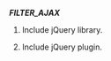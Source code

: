 ___FILTER_AJAX___

1) Include jQuery library.
   <script src="http://ajax.googleapis.com/ajax/libs/jquery/1.12.4/jquery.min.js"></script>
   
2) Include jQuery plugin.
   <script src="http://ajax.googleapis.com/ajax/libs/jquery/1.12.4/jquery.min.js"></script>



